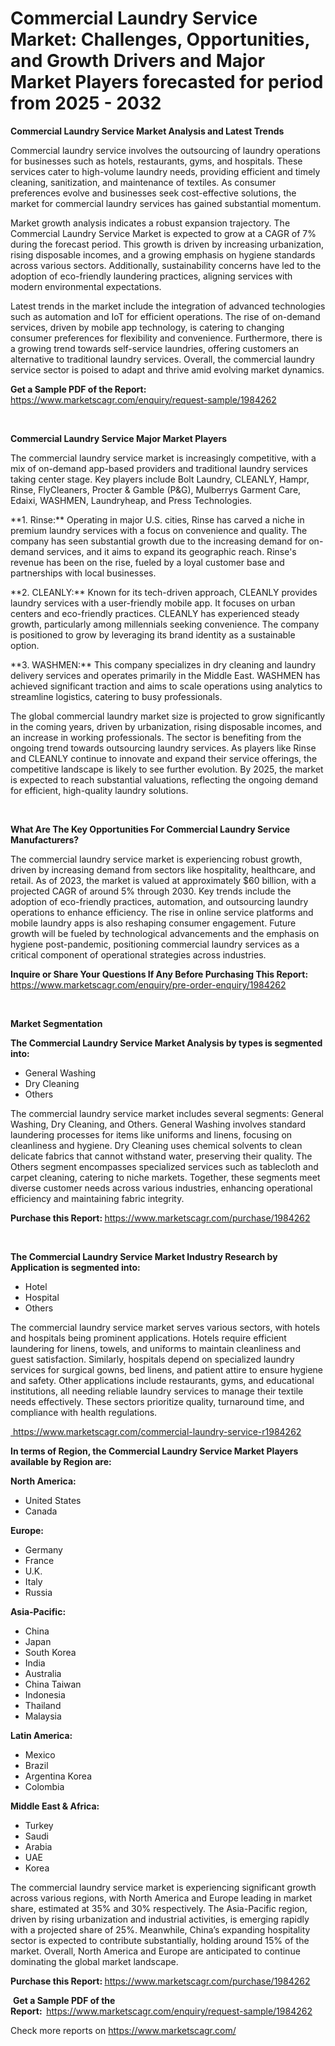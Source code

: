 <p><h1>Commercial Laundry Service Market: Challenges, Opportunities, and Growth Drivers and Major Market Players forecasted for period from 2025 - 2032</h1></p><p><strong>Commercial Laundry Service Market Analysis and Latest Trends</strong></p>
<p><p>Commercial laundry service involves the outsourcing of laundry operations for businesses such as hotels, restaurants, gyms, and hospitals. These services cater to high-volume laundry needs, providing efficient and timely cleaning, sanitization, and maintenance of textiles. As consumer preferences evolve and businesses seek cost-effective solutions, the market for commercial laundry services has gained substantial momentum.</p><p>Market growth analysis indicates a robust expansion trajectory. The Commercial Laundry Service Market is expected to grow at a CAGR of 7% during the forecast period. This growth is driven by increasing urbanization, rising disposable incomes, and a growing emphasis on hygiene standards across various sectors. Additionally, sustainability concerns have led to the adoption of eco-friendly laundering practices, aligning services with modern environmental expectations.</p><p>Latest trends in the market include the integration of advanced technologies such as automation and IoT for efficient operations. The rise of on-demand services, driven by mobile app technology, is catering to changing consumer preferences for flexibility and convenience. Furthermore, there is a growing trend towards self-service laundries, offering customers an alternative to traditional laundry services. Overall, the commercial laundry service sector is poised to adapt and thrive amid evolving market dynamics.</p></p>
<p><strong>Get a Sample PDF of the Report:&nbsp;</strong> <a href="https://www.marketscagr.com/enquiry/request-sample/1984262?utm_campaign=3201&utm_medium=2&utm_source=Github&utm_content=ia&utm_term=10032025&utm_id=commercial-laundry-service">https://www.marketscagr.com/enquiry/request-sample/1984262</a></p>
<p>&nbsp;</p>
<p><strong>Commercial Laundry Service Major Market Players</strong></p>
<p><p>The commercial laundry service market is increasingly competitive, with a mix of on-demand app-based providers and traditional laundry services taking center stage. Key players include Bolt Laundry, CLEANLY, Hampr, Rinse, FlyCleaners, Procter & Gamble (P&G), Mulberrys Garment Care, Edaixi, WASHMEN, Laundryheap, and Press Technologies.</p><p>**1. Rinse:** Operating in major U.S. cities, Rinse has carved a niche in premium laundry services with a focus on convenience and quality. The company has seen substantial growth due to the increasing demand for on-demand services, and it aims to expand its geographic reach. Rinse's revenue has been on the rise, fueled by a loyal customer base and partnerships with local businesses.</p><p>**2. CLEANLY:** Known for its tech-driven approach, CLEANLY provides laundry services with a user-friendly mobile app. It focuses on urban centers and eco-friendly practices. CLEANLY has experienced steady growth, particularly among millennials seeking convenience. The company is positioned to grow by leveraging its brand identity as a sustainable option.</p><p>**3. WASHMEN:** This company specializes in dry cleaning and laundry delivery services and operates primarily in the Middle East. WASHMEN has achieved significant traction and aims to scale operations using analytics to streamline logistics, catering to busy professionals. </p><p>The global commercial laundry market size is projected to grow significantly in the coming years, driven by urbanization, rising disposable incomes, and an increase in working professionals. The sector is benefiting from the ongoing trend towards outsourcing laundry services. As players like Rinse and CLEANLY continue to innovate and expand their service offerings, the competitive landscape is likely to see further evolution. By 2025, the market is expected to reach substantial valuations, reflecting the ongoing demand for efficient, high-quality laundry solutions.</p></p>
<p>&nbsp;</p>
<p><strong>What Are The Key Opportunities For Commercial Laundry Service Manufacturers?</strong></p>
<p><p>The commercial laundry service market is experiencing robust growth, driven by increasing demand from sectors like hospitality, healthcare, and retail. As of 2023, the market is valued at approximately $60 billion, with a projected CAGR of around 5% through 2030. Key trends include the adoption of eco-friendly practices, automation, and outsourcing laundry operations to enhance efficiency. The rise in online service platforms and mobile laundry apps is also reshaping consumer engagement. Future growth will be fueled by technological advancements and the emphasis on hygiene post-pandemic, positioning commercial laundry services as a critical component of operational strategies across industries.</p></p>
<p><strong>Inquire or Share Your Questions If Any Before Purchasing This Report:</strong> <a href="https://www.marketscagr.com/enquiry/pre-order-enquiry/1984262?utm_campaign=3201&utm_medium=2&utm_source=Github&utm_content=ia&utm_term=10032025&utm_id=commercial-laundry-service">https://www.marketscagr.com/enquiry/pre-order-enquiry/1984262</a></p>
<p>&nbsp;</p>
<p><strong>Market Segmentation</strong></p>
<p><strong>The Commercial Laundry Service Market Analysis by types is segmented into:</strong></p>
<p><ul><li>General Washing</li><li>Dry Cleaning</li><li>Others</li></ul></p>
<p><p>The commercial laundry service market includes several segments: General Washing, Dry Cleaning, and Others. General Washing involves standard laundering processes for items like uniforms and linens, focusing on cleanliness and hygiene. Dry Cleaning uses chemical solvents to clean delicate fabrics that cannot withstand water, preserving their quality. The Others segment encompasses specialized services such as tablecloth and carpet cleaning, catering to niche markets. Together, these segments meet diverse customer needs across various industries, enhancing operational efficiency and maintaining fabric integrity.</p></p>
<p><strong>Purchase this Report:&nbsp;</strong><a href="https://www.marketscagr.com/purchase/1984262?utm_campaign=3201&utm_medium=2&utm_source=Github&utm_content=ia&utm_term=10032025&utm_id=commercial-laundry-service">https://www.marketscagr.com/purchase/1984262</a></p>
<p>&nbsp;</p>
<p><strong>The Commercial Laundry Service Market Industry Research by Application is segmented into:</strong></p>
<p><ul><li>Hotel</li><li>Hospital</li><li>Others</li></ul></p>
<p><p>The commercial laundry service market serves various sectors, with hotels and hospitals being prominent applications. Hotels require efficient laundering for linens, towels, and uniforms to maintain cleanliness and guest satisfaction. Similarly, hospitals depend on specialized laundry services for surgical gowns, bed linens, and patient attire to ensure hygiene and safety. Other applications include restaurants, gyms, and educational institutions, all needing reliable laundry services to manage their textile needs effectively. These sectors prioritize quality, turnaround time, and compliance with health regulations.</p></p>
<p><a href="https://www.marketscagr.com/commercial-laundry-service-r1984262?utm_campaign=3201&utm_medium=2&utm_source=Github&utm_content=ia&utm_term=10032025&utm_id=commercial-laundry-service">&nbsp;https://www.marketscagr.com/commercial-laundry-service-r1984262</a></p>
<p><strong>In terms of Region, the Commercial Laundry Service Market Players available by Region are:</strong></p>
<p>
    <p> <strong> North America: </strong>
        <ul>
            <li>United States</li>
            <li>Canada</li>
        </ul>
        </p> 
    <p> <strong> Europe: </strong>
        <ul>
            <li>Germany</li>
            <li>France</li>
            <li>U.K.</li>
            <li>Italy</li>
            <li>Russia</li>
        </ul>
        </p> 
    <p> <strong> Asia-Pacific: </strong>
        <ul>
            <li>China</li>
            <li>Japan</li>
            <li>South Korea</li>
            <li>India</li>
            <li>Australia</li>
            <li>China Taiwan</li>
            <li>Indonesia</li>
            <li>Thailand</li>
            <li>Malaysia</li>
        </ul>
        </p> 
    <p> <strong> Latin America: </strong>
        <ul>
            <li>Mexico</li>
            <li>Brazil</li>
            <li>Argentina Korea</li>
            <li>Colombia</li>
        </ul>
        </p> 
    <p> <strong> Middle East & Africa: </strong>
        <ul>
            <li>Turkey</li>
            <li>Saudi</li>
            <li>Arabia</li>
            <li>UAE</li>
            <li>Korea</li>
        </ul>
    </p>
    </p>
<p><p>The commercial laundry service market is experiencing significant growth across various regions, with North America and Europe leading in market share, estimated at 35% and 30% respectively. The Asia-Pacific region, driven by rising urbanization and industrial activities, is emerging rapidly with a projected share of 25%. Meanwhile, China’s expanding hospitality sector is expected to contribute substantially, holding around 15% of the market. Overall, North America and Europe are anticipated to continue dominating the global market landscape.</p></p>
<p><strong>Purchase this Report: </strong><a href="https://www.marketscagr.com/purchase/1984262?utm_campaign=3201&utm_medium=2&utm_source=Github&utm_content=ia&utm_term=10032025&utm_id=commercial-laundry-service">https://www.marketscagr.com/purchase/1984262</a></p>
<p>&nbsp;<strong>Get a Sample PDF of the Report:&nbsp;&nbsp;</strong><a href="https://www.marketscagr.com/enquiry/request-sample/1984262?utm_campaign=3201&utm_medium=2&utm_source=Github&utm_content=ia&utm_term=10032025&utm_id=commercial-laundry-service">https://www.marketscagr.com/enquiry/request-sample/1984262</a></p>
<p><strong></strong></p>
<p>Check more reports on <a href="https://www.marketscagr.com/?utm_campaign=3201&utm_medium=2&utm_source=Github&utm_content=ia&utm_term=10032025&utm_id=commercial-laundry-service">https://www.marketscagr.com/</a></p>